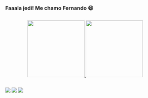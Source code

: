 ### Faaala jedi! Me chamo Fernando 😄

##

<div align="center">
  <a href="https://github.com/FernandoLimaFilho">
  <img height="180em" src="https://github-readme-stats.vercel.app/api?username=FernandoLimaFilho&show_icons=true&theme=dracula&include_all_commits=true&count_private=true"/>
  <img height="180em" src="https://github-readme-stats.vercel.app/api/top-langs/?username=FernandoLimaFilho&layout=compact&langs_count=7&theme=dracula"/>
</div>
  
 ##
  
<div styl
<div> 
  <a href="https://www.instagram.com/ferlima_filho/" target="_blank"><img src="https://img.shields.io/badge/-Instagram-%23E4405F?style=for-the-badge&logo=instagram&logoColor=white" target="_blank"></a>
  <a href = "ferjslimafilho@gmail.com"><img src="https://img.shields.io/badge/-Gmail-%23333?style=for-the-badge&logo=gmail&logoColor=white" target="_blank"></a>
  <a href="https://www.linkedin.com/in/fernando-jos%C3%A9-silva-lima-filho-4a4595236/" target="_blank"><img src="https://img.shields.io/badge/-LinkedIn-%230077B5?style=for-the-badge&logo=linkedin&logoColor=white" target="_blank"></a>
</div>
